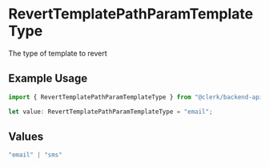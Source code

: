 # RevertTemplatePathParamTemplateType

The type of template to revert

## Example Usage

```typescript
import { RevertTemplatePathParamTemplateType } from "@clerk/backend-api-client/models/operations";

let value: RevertTemplatePathParamTemplateType = "email";
```

## Values

```typescript
"email" | "sms"
```